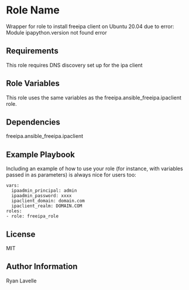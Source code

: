 Role Name
=========

Wrapper for role to install freeipa client on Ubuntu 20.04 due to error: Module ipapython.version not found error

Requirements
------------

This role requires DNS discovery set up for the ipa client

Role Variables
--------------

This role uses the same variables as the freeipa.ansible_freeipa.ipaclient role.

Dependencies
------------

freeipa.ansible_freeipa.ipaclient

Example Playbook
----------------

Including an example of how to use your role (for instance, with variables passed in as parameters) is always nice for users too:
 
    vars:
      ipaadmin_principal: admin
      ipaadmin_password: xxxx
      ipaclient_domain: domain.com
      ipaclient_realm: DOMAIN.COM
    roles:
    - role: freeipa_role

License
-------

MIT

Author Information
------------------

Ryan Lavelle
